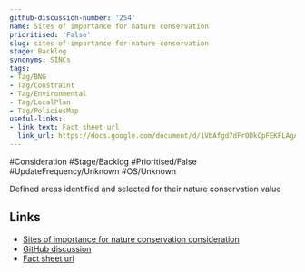 ```yaml
---
github-discussion-number: '254'
name: Sites of importance for nature conservation
prioritised: 'False'
slug: sites-of-importance-for-nature-conservation
stage: Backlog
synonyms: SINCs
tags:
- Tag/BNG
- Tag/Constraint
- Tag/Environmental
- Tag/LocalPlan
- Tag/PoliciesMap
useful-links:
- link_text: Fact sheet url
  link_url: https://docs.google.com/document/d/1VbAfgd7dFrODkCpFEKFLAgAUfeodNTqEiDt1rL3cOO4/edit#heading=h.9rwg3m580tpf
---
```


#Consideration #Stage/Backlog #Prioritised/False #UpdateFrequency/Unknown #OS/Unknown

Defined areas identified and selected for their nature conservation value

## Links

* [Sites of importance for nature conservation consideration](https://design.planning.data.gov.uk/planning-consideration/sites-of-importance-for-nature-conservation)
* [GitHub discussion](https://github.com/digital-land/data-standards-backlog/discussions/254)
* [Fact sheet url](https://docs.google.com/document/d/1VbAfgd7dFrODkCpFEKFLAgAUfeodNTqEiDt1rL3cOO4/edit#heading=h.9rwg3m580tpf)